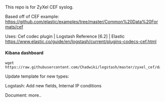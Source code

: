 This repo is for ZyXel CEF syslog.

Based off of CEF example: https://github.com/elastic/examples/tree/master/Common%20Data%20Formats/cef

Uses:
Cef codec plugin | Logstash Reference [6.2] | Elastic
https://www.elastic.co/guide/en/logstash/current/plugins-codecs-cef.html


#### Kibana dashboard
```
wget https://raw.githubusercontent.com/Chadwiki/logstash/master/zyxel_cef/dashboard.json
```

Update template for new types:

Logstash:
    Add new fields, 
    Internal IP conditions

Document:
    more..
